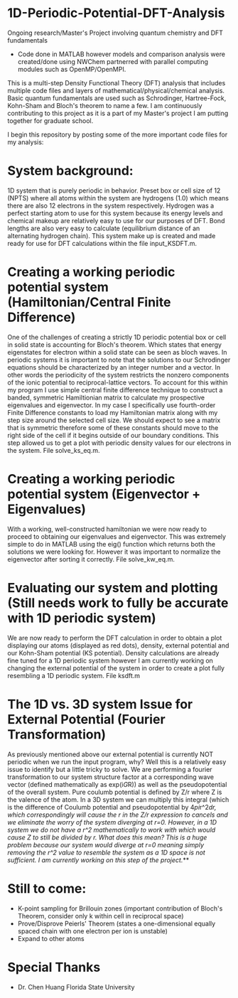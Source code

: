 # 1D-Periodic-Potential-DFT-Analysis
Ongoing research/Master's Project involving quantum chemistry and DFT fundamentals

* Code done in MATLAB however models and comparison analysis were created/done using NWChem partnerred with parallel computing modules such as OpenMP/OpenMPI.


This is a multi-step Density Functional Theory (DFT) analysis that includes multiple code files and layers of mathematical/physical/chemical analysis. Basic quantum fundamentals are used such as Schrodinger, Hartree-Fock, Kohn-Sham and Bloch's theorem to name a few. I am continuously contributing to this project as it is a part of my Master's project I am putting together for graduate school.

I begin this repository by posting some of the more important code files for my analysis: 

# System background:
  1D system that is purely periodic in behavior. Preset box or cell size of 12 (NPTS) where all atoms within the system are hydrogens (1.0) which means there are also 12 electrons in the system respectively. Hydrogen was a perfect starting atom to use for this system because its energy levels and chemical makeup are relatively easy to use for our purposes of DFT. Bond lengths are also very easy to calculate (equilibrium distance of an alternating hydrogen chain). This system make up is created and made ready for use for DFT calculations within the file input_KSDFT.m.
  
# Creating a working periodic potential system (Hamiltonian/Central Finite Difference)
  One of the challenges of creating a strictly 1D periodic potential box or cell in solid state is accounting for Bloch's theorem. Which states that energy eigenstates for electron within a solid state can be seen as bloch waves. In periodic systems it is important to note that the solutions to our Schrodinger equations should be characterized by an integer number and a vector. In other words the periodicity of the system restricts the nonzero components of the ionic potential to reciprocal-lattice vectors. To account for this within my program I use simple central finite difference technique to construct a banded, symmetric Hamiltionian matrix to calculate my prospective eigenvalues and eigenvector. In my case I specifically use fourth-order Finite Difference constants to load my Hamiltonian matrix along with my step size around the selected cell size. We should expect to see a matrix that is symmetric therefore some of these constants should move to the right side of the cell if it begins outside of our boundary conditions. This step allowed us to get a plot with periodic density values for our electrons in the system. File solve_ks_eq.m.
  
# Creating a working periodic potential system (Eigenvector + Eigenvalues)
  With a working, well-constructed hamiltonian we were now ready to proceed to obtaining our eigenvalues and eigenvector. This was extremely simple to do in MATLAB using the eig() function which returns both the solutions we were looking for. However it was important to normalize the eigenvector after sorting it correctly. File solve_kw_eq.m. 
  
# Evaluating our system and plotting (Still needs work to fully be accurate with 1D periodic system)
  We are now ready to perform the DFT calculation in order to obtain a plot displaying our atoms (displayed as red dots), density, external potential and our Kohn-Sham potential (KS potential). Density calculations are already fine tuned for a 1D periodic system however I am currently working on changing the external potential of the system in order to create a plot fully resembling a 1D periodic system. File ksdft.m
  
# The 1D vs. 3D system Issue for External Potential (Fourier Transformation)
  As previously mentioned above our external potential is currently NOT periodic when we run the input program, why? Well this is a relatively easy issue to identify but a little tricky to solve. We are performing a fourier transformation to our system structure factor at a corresponding wave vector (defined mathematically as exp(i*G*R)) as well as the pseudopotential of the overall system. Pure coulumb potential is defined by Z/r where Z is the valence of the atom. In a 3D system we can multiply this integral (which is the difference of Coulumb potential and pseudopotential by 4*pi*r^2*dr, which correspondingly will cause the r in the Z/r expression to cancels and we eliminate the worry of the system diverging at r=0. However, in a 1D system we do not have a r^2 mathematically to work with which would cause Z to still be divided by r. What does this mean? This is a huge problem because our system would diverge at r=0 meaning simply removing the r^2 value to resemble the system as a 1D space is not sufficient. I am currently working on this step of the project.***
  
# Still to come:

  * K-point sampling for Brillouin zones (important contribution of Bloch's Theorem, consider only k within cell in reciprocal space)
  * Prove/Disprove Peierls' Theorem (states a one-dimensional equally spaced chain with one electron per ion is unstable)
  * Expand to other atoms
  
# Special Thanks 
  * Dr. Chen Huang Florida State University
  
  
  
  
